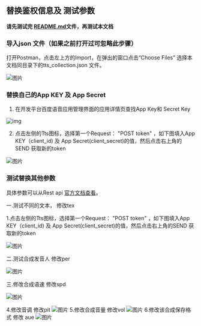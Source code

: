 ## 替换鉴权信息及 测试参数
**请先测试完 [README.md](/rest-api-tts/postman/README.md)文件，再测试本文档**

### 导入json 文件（如果之前打开过可忽略此步骤）

打开Postman，点击左上方的Import，在弹出的窗口点击“Choose Files” 选择本文档同目录下的tts_collection.json 文件。

![图片](https://raw.githubusercontent.com/Baidu-AIP/speech-demo/master/rest-api-tts/postman/doc-images/201906201400.png)

### 替换自己的App KEY 及 App Secret

1. 在开发平台百度语音应用管理界面的应用详情页查找App Key和 Secret Key

![img](https://raw.githubusercontent.com/Baidu-AIP/speech-demo/master/rest-api-tts/postman/doc-images/201906201700.jpg)

2. 点击左侧的Tts图标，选择第一个Request： "POST token" ，如下图填入App KEY（client_id) 及 App Secret(client_secret)的值，然后点击右上角的SEND 获取新的token 

![图片](https://raw.githubusercontent.com/Baidu-AIP/speech-demo/master/rest-api-tts/postman/doc-images/201906261704.png)

### 测试替换其他参数

具体参数可以从Rest api [官方文档查看](http://ai.baidu.com/docs#/TTS-API/41ac79a6)。

一.测试不同的文本， 修改tex

1.点击左侧的Tts图标，选择第一个Request： "POST token" ，如下图填入App KEY（client_id) 及 App Secret(client_secret)的值，然后点击右上角的SEND 获取新的token 

![图片](https://raw.githubusercontent.com/Baidu-AIP/speech-demo/master/rest-api-tts/postman/doc-images/201906201404.png)

二.测试合成发音人  修改per

![图片](https://raw.githubusercontent.com/Baidu-AIP/speech-demo/master/rest-api-tts/postman/doc-images/201906201405.png)


三.修改合成语速      修改spd

![图片](https://raw.githubusercontent.com/Baidu-AIP/speech-demo/master/rest-api-tts/postman/doc-images/201906201405.png)

4.修改音调		修改pit
![图片](https://raw.githubusercontent.com/Baidu-AIP/speech-demo/master/rest-api-tts/postman/doc-images/201906201405.png)
5.修改合成音量   	修改vol
![图片](https://raw.githubusercontent.com/Baidu-AIP/speech-demo/master/rest-api-tts/postman/doc-images/201906201405.png)
6.修改该合成保存格式 修改 aue
![图片](https://raw.githubusercontent.com/Baidu-AIP/speech-demo/master/rest-api-tts/postman/doc-images/201906201405.png)

